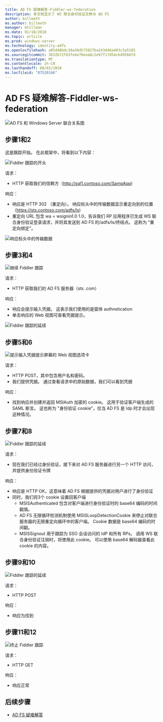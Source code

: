 ```yaml
---
title: AD FS 疑难解答-Fiddler-ws-federation
description: 本文档显示了 WS 联合身份验证交换与 AD FS
author: billmath
ms.author: billmath
manager: mtillman
ms.date: 01/18/2018
ms.topic: article
ms.prod: windows-server
ms.technology: identity-adfs
ms.openlocfilehash: a85d486dc30a36d575927ba243d46a403c3a5185
ms.sourcegitcommit: 3632b72f63fe4e70eea6c2e97f17d54cb49566fd
ms.translationtype: MT
ms.contentlocale: zh-CN
ms.lasthandoff: 08/03/2020
ms.locfileid: "87520166"
---
```

# <a name="ad-fs-troubleshooting---fiddler---ws-federation"></a>AD FS 疑难解答-Fiddler-ws-federation

![AD FS 和 Windows Server 联合关系图](media/ad-fs-tshoot-fiddler-ws-fed/fiddler9.png)

## <a name="step-1-and-2"></a>步骤1和2

这是跟踪开始。  在此框架中，将看到以下内容：

![Fiddler 跟踪的开头](media/ad-fs-tshoot-fiddler-ws-fed/fiddler1.png)

请求：

- HTTP 获取我们的信赖方（http://sql1.contoso.com/SampApp)

响应：

- 响应是 HTTP 302 （重定向）。  响应标头中的传输数据显示重定向到的位置（https://sts.contoso.com/adfs/ls)
- 重定向 URL 包含 wa = wsignin1.0 1.0，告诉我们 RP 应用程序已生成 WS 联合身份验证登录请求，并将其发送到 AD FS 的/adfs/ls/终结点。  这称为 "重定向绑定"。

![响应标头中的传输数据](media/ad-fs-tshoot-fiddler-ws-fed/fiddler2.png)

## <a name="step-3-and-4"></a>步骤3和4

![继续 Fiddler 跟踪](media/ad-fs-tshoot-fiddler-ws-fed/fiddler3.png)

请求：

- HTTP 获取我们的 AD FS 服务器（sts .com）

响应：

- 响应会提示输入凭据。  这表示我们使用的是窗体 authnetication
- 单击响应的 Web 视图可查看凭据提示。

![Fiddler 跟踪的延续](media/ad-fs-tshoot-fiddler-ws-fed/fiddler6.png)

## <a name="step-5-and-6"></a>步骤5和6

![提示输入凭据提示屏幕的 Web 视图选项卡](media/ad-fs-tshoot-fiddler-ws-fed/fiddler4.png)

请求：

- HTTP POST，其中包含用户名和密码。
- 我们提供凭据。  通过查看请求中的原始数据，我们可以看到凭据

响应：

- 找到响应并创建并返回 MSIAuth 加密的 cookie。  这用于验证客户端生成的 SAML 断言。  这也称为 "身份验证 cookie"，仅当 AD FS 是 Idp 时才会出现这种情况。

## <a name="step-7-and-8"></a>步骤7和8

![Fiddler 跟踪的延续](media/ad-fs-tshoot-fiddler-ws-fed/fiddler5.png)

请求：

- 现在我们已经过身份验证，接下来对 AD FS 服务器进行另一个 HTTP 访问，并提供身份验证令牌

响应：

- 响应是 HTTP OK，这意味着 AD FS 根据提供的凭据对用户进行了身份验证
- 同时，我们将3个 cookie 设置回客户端
    - MSISAuthenticated 包含对客户端进行身份验证时的 base64 编码的时间戳值。
    - AD FS 无限循环检测机制使用 MSISLoopDetectionCookie 来停止对联合服务器的无限重定向循环中的客户端。 Cookie 数据是 base64 编码的时间戳。
    - MSISSignout 用于跟踪为 SSO 会话访问的 IdP 和所有 RPs。 调用 WS 联合身份验证注销时，将使用此 cookie。 可以使用 base64 解码器查看此 cookie 的内容。

## <a name="step-9-and-10"></a>步骤9和10

![Fiddler 跟踪的延续](media/ad-fs-tshoot-fiddler-ws-fed/fiddler7.png)

请求：

- HTTP POST

响应：

- 响应为找到

## <a name="step-11-and-12"></a>步骤11和12

![终止 Fiddler 跟踪](media/ad-fs-tshoot-fiddler-ws-fed/fiddler8.png)

请求：

- HTTP GET

响应：

- 响应正常

## <a name="next-steps"></a>后续步骤

- [AD FS 疑难解答](ad-fs-tshoot-overview.md)